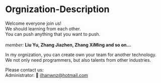 # Orgnization-Description
Welcome everyone join us! </br>
We should learning from each other. </br>
You can push anything that you want to push. </br> </br>
<i>member:</i> <strong>Liu Yu, Zhang Jiazhen, Zhang XiMing and so on...</strong> </br>

In my orgnization, you can create own your team for another technology. </br>
We not only need programmers, but also talents from other industries.</br>

Please contact us: </br>
Administrator:  :e-mail: <ilhanwnz@hotmail.com>
